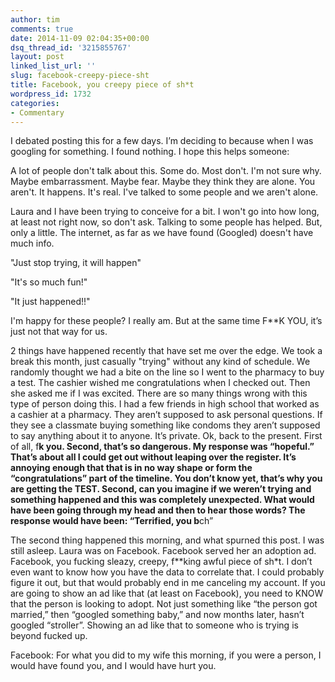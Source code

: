 ```yaml
---
author: tim
comments: true
date: 2014-11-09 02:04:35+00:00
dsq_thread_id: '3215855767'
layout: post
linked_list_url: ''
slug: facebook-creepy-piece-sht
title: Facebook, you creepy piece of sh*t
wordpress_id: 1732
categories:
- Commentary
---
```


I debated posting this for a few days. I’m deciding to because when I was
googling for something. I found nothing. I hope this helps someone: 

A lot of
people don't talk about this. Some do. Most don't. I'm not sure why. Maybe
embarrassment. Maybe fear. Maybe they think they are alone. You aren't. It
happens. It's real. I've talked to some people and we aren't alone. 

Laura and
I have been trying to conceive for a bit. I won't go into how long, at least
not right now, so don't ask. Talking to some people has helped. But, only a
little. The internet, as far as we have found (Googled) doesn't have much
info. 

"Just stop trying, it will happen" 

"It's so much fun!" 

"It just
happened!!" 

I'm happy for these people? I really am. But at the same time F**K
YOU, it’s just not that way for us. 

2 things have happened recently that have
set me over the edge. We took a break this month, just casually "trying"
without any kind of schedule. We randomly thought we had a bite on the line so
I went to the pharmacy to buy a test. The cashier wished me congratulations
when I checked out. Then she asked me if I was excited. There are so many
things wrong with this type of person doing this. I had a few friends in high
school that worked as a cashier at a pharmacy. They aren’t supposed to ask
personal questions. If they see a classmate buying something like condoms they
aren’t supposed to say anything about it to anyone. It’s private. Ok, back to
the present. First of all, f**k you. Second, that’s so dangerous. My response
was “hopeful.” That’s about all I could get out without leaping over the
register. It’s annoying enough that that is in no way shape or form the
“congratulations” part of the timeline. You don’t know yet, that’s why you are
getting the TEST. Second, can you imagine if we weren’t trying and something
happened and this was completely unexpected. What would have been going
through my head and then to hear those words? The response would have been:
“Terrified, you b**ch” 

The second thing happened this morning, and what
spurned this post. I was still asleep. Laura was on Facebook. Facebook served
her an adoption ad. Facebook, you fucking sleazy, creepy, f**king awful piece
of sh*t. I don’t even want to know how you have the data to correlate that. I
could probably figure it out, but that would probably end in me canceling my
account. If you are going to show an ad like that (at least on Facebook), you
need to KNOW that the person is looking to adopt. Not just something like “the
person got married,” then “googled something baby,” and now months later,
hasn’t googled “stroller”. Showing an ad like that to someone who is trying is
beyond fucked up. 

Facebook: For what you did to my wife this morning, if you
were a person, I would have found you, and I would have hurt you.